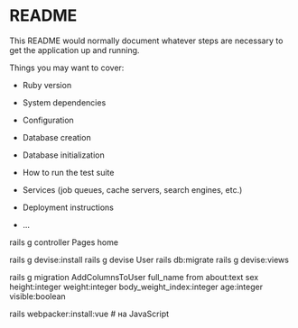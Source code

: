 # README

This README would normally document whatever steps are necessary to get the
application up and running.

Things you may want to cover:

* Ruby version

* System dependencies

* Configuration

* Database creation

* Database initialization

* How to run the test suite

* Services (job queues, cache servers, search engines, etc.)

* Deployment instructions

* ...

rails g controller Pages home

rails g devise:install
rails g devise User
rails db:migrate
rails g devise:views

rails g migration AddColumnsToUser full_name from about:text sex height:integer weight:integer body_weight_index:integer age:integer visible:boolean


rails webpacker:install:vue  # на JavaScript

